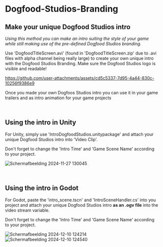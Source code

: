 # Dogfood-Studios-Branding

## Make your unique Dogfood Studios intro
_Using this method you can make an intro suiting the style of your game while still making use of the pre-defined Dogfood Studios branding._

Use 'DogfoodTitleScreen.avi' (found in 'DogfoodTitleScreen.zip' due to .avi files with alpha channel being really large) to create your own unique intro with the Dogfood Studios Branding.
Make sure the Dogfood Studios logo is visible and readable!

https://github.com/user-attachments/assets/cd5c5337-7d95-4a44-830c-10256f9386e9

Once you made your own Dogfoos Studios intro you can use it in your game trailers and as intro animation for your game projects

<br>

## Using the intro in Unity

For Unity, simply use 'IntroDogfoodStudios.unitypackage' and attach your unique Dogfood Studios intro into 'Video Clip'.

Don't forget to change the 'Intro Time' and 'Game Scene Name' according to your project.

![Schermafbeelding 2024-11-27 130045](https://github.com/user-attachments/assets/62396528-3ab4-4cff-80cf-6981d6f73527)

<br>

## Using the intro in Godot

For Godot, paste the 'intro_scene.tscn' and 'IntroSceneHandler.cs' into you project and attach your unique Dogfood Studios intro **as an .ogv file** into the video stream variable.

Don't forget to change the 'Intro Time' and 'Game Scene Name' according to your project.

![Schermafbeelding 2024-12-10 124214](https://github.com/user-attachments/assets/051e655d-b4f6-4162-8b94-a4854d5af92f)
![Schermafbeelding 2024-12-10 124540](https://github.com/user-attachments/assets/53b56829-da70-4f91-a73d-4dbc4a0fa5ab)

